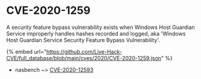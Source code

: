 # CVE-2020-1259

A security feature bypass vulnerability exists when Windows Host Guardian Service improperly handles hashes recorded and logged, aka 'Windows Host Guardian Service Security Feature Bypass Vulnerability'.

{% embed url="https://github.com/Live-Hack-CVE/full_database/blob/main/cves/2020/CVE-2020-1259.json" %}


* nasbench ~> [CVE-2020-12593](https://zeste.alice-snow.ru/2020/database/cve-2020-1259/cve-2020-12593-nasbench)